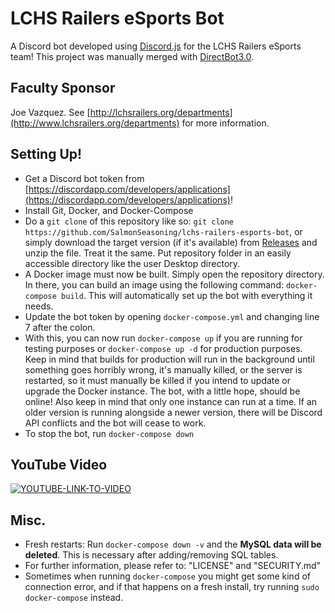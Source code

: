 # LCHS Railers eSports Bot
A Discord bot developed using [Discord.js](https://discord.js.org) for the LCHS Railers eSports team! This project was manually merged with [DirectBot3.0](https://github.com/SalmonSeasoning/DirectBot3.0).

## Faculty Sponsor
Joe Vazquez. See [http://lchsrailers.org/departments](http://www.lchsrailers.org/departments) for more information.

## Setting Up!
- Get a Discord bot token from [https://discordapp.com/developers/applications](https://discordapp.com/developers/applications)!
- Install Git, Docker, and Docker-Compose
- Do a `git clone` of this repository like so: `git clone https://github.com/SalmonSeasoning/lchs-railers-esports-bot`, or simply download the target version (if it's available) from [Releases](https://github.com/SalmonSeasoning/lchs-railers-esports-bot/releases) and unzip the file. Treat it the same. Put repository folder in an easily accessible directory like the user Desktop directory.
- A Docker image must now be built. Simply open the repository directory. In there, you can build an image using the following command: `docker-compose build`. This will automatically set up the bot with everything it needs.
- Update the bot token by opening `docker-compose.yml` and changing line 7 after the colon.
- With this, you can now run `docker-compose up` if you are running for testing purposes or `docker-compose up -d` for production purposes. Keep in mind that builds for production will run in the background until something goes horribly wrong, it's manually killed, or the server is restarted, so it must manually be killed if you intend to update or upgrade the Docker instance. The bot, with a little hope, should be online! Also keep in mind that only one instance can run at a time. If an older version is running alongside a newer version, there will be Discord API conflicts and the bot will cease to work.
- To stop the bot, run `docker-compose down`

## YouTube Video
[![YOUTUBE-LINK-TO-VIDEO](http://i3.ytimg.com/vi/lDmypqm3yJQ/maxresdefault.jpg)](https://www.youtube.com/watch?v=lDmypqm3yJQ)

## Misc.
- Fresh restarts: Run `docker-compose down -v` and the **MySQL data will be deleted**. This is necessary after adding/removing SQL tables.
- For further information, please refer to: "LICENSE" and "SECURITY.md"
- Sometimes when running `docker-compose` you might get some kind of connection error, and if that happens on a fresh install, try running `sudo docker-compose` instead.
